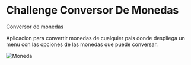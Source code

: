 # Challenge Conversor De Monedas
Conversor de monedas

Aplicacion para convertir monedas de cualquier pais
donde despliega un menu con las opciones de las monedas
que puede conversar.



![Moneda](https://github.com/ZOECK17/ChallengeConversorDeMonedas/assets/156967730/b379ff42-c528-4e23-baa0-690b5f2274b4)
